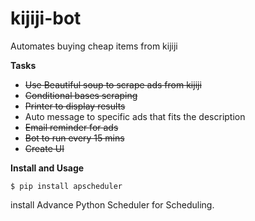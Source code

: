  # kijiji-bot
Automates buying cheap items from kijiji<br>

**Tasks**
<ul>
<li>
  <strike>Use Beautiful soup to scrape ads from kijiji</strike>
</li>
<li>
  <strike>Conditional bases scraping</strike>
</li>
<li>
  <strike>Printer to display results</strike>
</li>
<li>
Auto message to specific ads that fits the description
</li>
<li>
<strike>Email reminder for ads</strike>
</li>
<li>
<strike>Bot to run every 15 mins</strike>
</li>
<li>
<strike>Create UI</strike>
</li>
</ul>


**Install and Usage**

`$ pip install apscheduler`

install Advance Python Scheduler for Scheduling.


